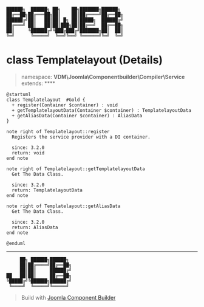 ```
██████╗  ██████╗ ██╗    ██╗███████╗██████╗
██╔══██╗██╔═══██╗██║    ██║██╔════╝██╔══██╗
██████╔╝██║   ██║██║ █╗ ██║█████╗  ██████╔╝
██╔═══╝ ██║   ██║██║███╗██║██╔══╝  ██╔══██╗
██║     ╚██████╔╝╚███╔███╔╝███████╗██║  ██║
╚═╝      ╚═════╝  ╚══╝╚══╝ ╚══════╝╚═╝  ╚═╝
```
# class Templatelayout (Details)
> namespace: **VDM\Joomla\Componentbuilder\Compiler\Service**
> extends: ****
```uml
@startuml
class Templatelayout  #Gold {
  + register(Container $container) : void
  + getTemplatelayoutData(Container $container) : TemplatelayoutData
  + getAliasData(Container $container) : AliasData
}

note right of Templatelayout::register
  Registers the service provider with a DI container.

  since: 3.2.0
  return: void
end note

note right of Templatelayout::getTemplatelayoutData
  Get The Data Class.

  since: 3.2.0
  return: TemplatelayoutData
end note

note right of Templatelayout::getAliasData
  Get The Data Class.

  since: 3.2.0
  return: AliasData
end note
 
@enduml
```

---
```
     ██╗ ██████╗██████╗
     ██║██╔════╝██╔══██╗
     ██║██║     ██████╔╝
██   ██║██║     ██╔══██╗
╚█████╔╝╚██████╗██████╔╝
 ╚════╝  ╚═════╝╚═════╝
```
> Build with [Joomla Component Builder](https://git.vdm.dev/joomla/Component-Builder)


